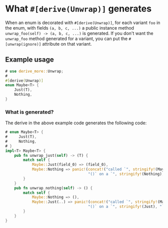 # What `#[derive(Unwrap)]` generates

When an enum is decorated with `#[derive(Unwrap)]`, for each variant `foo` in the enum,
with fields `(a, b, c, ...)` a public instance method `unwrap_foo(self) -> (a, b, c, ...)`
is generated. If you don't want the `unwrap_foo` method generated for a variant,
you can put the `#[unwrap(ignore)]` attribute on that variant.




## Example usage

```rust
# use derive_more::Unwrap;
#
#[derive(Unwrap)]
enum Maybe<T> {
    Just(T),
    Nothing,
}
```


### What is generated?

The derive in the above example code generates the following code:
```rust
# enum Maybe<T> {
#     Just(T),
#     Nothing,
# }
impl<T> Maybe<T> {
    pub fn unwrap_just(self) -> (T) {
        match self {
            Maybe::Just(field_0) => (field_0),
            Maybe::Nothing => panic!(concat!("called `", stringify!(Maybe), "::", stringify!(unwrap_just),
                                     "()` on a `", stringify!(Nothing), "` value"))
        }
    }
    pub fn unwrap_nothing(self) -> () {
        match self {
            Maybe::Nothing => (),
            Maybe::Just(..) => panic!(concat!("called `", stringify!(Maybe), "::", stringify!(unwrap_nothing),
                                     "()` on a `", stringify!(Just), "` value"))
        }
    }
}
```
